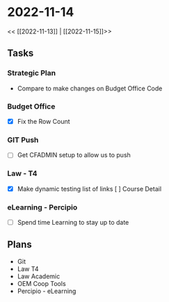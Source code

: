 # 2022-11-14
<< [[2022-11-13]] | [[2022-11-15]]>>

## Tasks

### Strategic Plan
- Compare to make changes on Budget Office Code

### Budget Office
- [x] Fix the Row Count

### GIT Push
-  [ ]  Get CFADMIN setup to allow us to push

### Law - T4
- [x] Make dynamic testing list of links
[ ] Course Detail 

### eLearning - Percipio
-  [ ]  Spend time Learning to stay up to date

## Plans
- Git
- Law T4
- Law Academic
- OEM Coop Tools
- Percipio - eLearning

